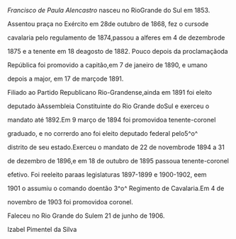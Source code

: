 

*Francisco de Paula Alencastro* nasceu no RioGrande do Sul em 1853.



Assentou praça no Exército em 28de outubro de 1868, fez o cursode

cavalaria pelo regulamento de 1874,passou a alferes em 4 de dezembrode

1875 e a tenente em 18 deagosto de 1882. Pouco depois da proclamaçãoda

República foi promovido a capitão,em 7 de janeiro de 1890, e umano

depois a major, em 17 de marçode 1891.



Filiado ao Partido Republicano Rio-Grandense,ainda em 1891 foi eleito

deputado àAssembleia Constituinte do Rio Grande doSul e exerceu o

mandato até 1892.Em 9 março de 1894 foi promovidoa tenente-coronel

graduado, e no correrdo ano foi eleito deputado federal pelo5^o^

distrito de seu estado.Exerceu o mandato de 22 de novembrode 1894 a 31

de dezembro de 1896,e em 18 de outubro de 1895 passoua tenente-coronel

efetivo. Foi reeleito paraas legislaturas 1897-1899 e 1900-1902, eem

1901 o assumiu o comando doentão 3^o^ Regimento de Cavalaria.Em 4 de

novembro de 1903 foi promovidoa coronel.



Faleceu no Rio Grande do Sulem 21 de junho de 1906.



Izabel Pimentel da Silva



